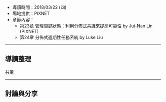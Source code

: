 
* 導讀時間：2018/03/22 (四)
* 場地提供：PIXNET
* 章節內容：
    * 第23章 管理關鍵狀態：利用分佈式共識來提高可靠性 by Jui-Nan Lin (PIXNET)
    * 第24章 分佈式週期性任務系統 by Luke Liu


---
## 導讀整理

[共筆](https://hackmd.io/yqYKTj4DSlqAufaqdfJPyw)

---
## 討論與分享

